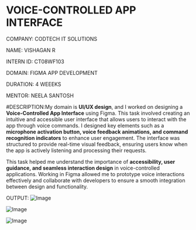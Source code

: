 # VOICE-CONTROLLED APP INTERFACE
COMPANY: CODTECH IT SOLUTIONS

NAME: VISHAGAN R

INTERN ID: CT08WF103

DOMAIN: FIGMA APP DEVELOPMENT

DURATION: 4 WEEEKS

MENTOR: NEELA SANTOSH

#DESCRIPTION:My domain is **UI/UX design**, and I worked on designing a **Voice-Controlled App Interface** using Figma. This task involved creating an intuitive and accessible user interface that allows users to interact with the app through voice commands. I designed key elements such as a **microphone activation button, voice feedback animations, and command recognition indicators** to enhance user engagement. The interface was structured to provide real-time visual feedback, ensuring users know when the app is actively listening and processing their requests.  

This task helped me understand the importance of **accessibility, user guidance, and seamless interaction design** in voice-controlled applications. Working in Figma allowed me to prototype voice interactions effectively and collaborate with developers to ensure a smooth integration between design and functionality.

OUTPUT: ![Image](https://github.com/user-attachments/assets/6cd7fbce-1856-480c-982c-8609936c0026)

![Image](https://github.com/user-attachments/assets/dfb03e64-93eb-4f34-b024-c6943dcc5538)

![Image](https://github.com/user-attachments/assets/7db8a00a-557a-4923-bd8d-3b7d76cb7409)
